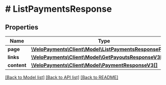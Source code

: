 # # ListPaymentsResponse

## Properties

Name | Type | Description | Notes
------------ | ------------- | ------------- | -------------
**page** | [**\VeloPayments\Client\Model\ListPaymentsResponsePage**](ListPaymentsResponsePage.md) |  | [optional] 
**links** | [**\VeloPayments\Client\Model\GetPayoutsResponseV3Links[]**](GetPayoutsResponseV3Links.md) |  | [optional] 
**content** | [**\VeloPayments\Client\Model\PaymentResponseV3[]**](PaymentResponseV3.md) |  | [optional] 

[[Back to Model list]](../../README.md#documentation-for-models) [[Back to API list]](../../README.md#documentation-for-api-endpoints) [[Back to README]](../../README.md)


